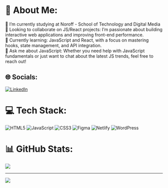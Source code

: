# 💫 About Me:
🔭 I’m currently studying at Noroff - School of Technology and Digital Media<br>👯 Looking to collaborate on JS/React projects: I’m passionate about building interactive web applications and improving front-end performance.<br>🌱 Currently learning: JavaScript and React, with a focus on mastering hooks, state management, and API integration.<br>💬 Ask me about JavaScript: Whether you need help with JavaScript fundamentals or just want to chat about the latest JS trends, feel free to reach out!<br>


## 🌐 Socials:
[![LinkedIn](https://img.shields.io/badge/LinkedIn-%230077B5.svg?logo=linkedin&logoColor=white)](https://www.linkedin.com/in/andrei-moisa-214b75279/) 

# 💻 Tech Stack:
![HTML5](https://img.shields.io/badge/html5-%23E34F26.svg?style=for-the-badge&logo=html5&logoColor=white) ![JavaScript](https://img.shields.io/badge/javascript-%23323330.svg?style=for-the-badge&logo=javascript&logoColor=%23F7DF1E) ![CSS3](https://img.shields.io/badge/css3-%231572B6.svg?style=for-the-badge&logo=css3&logoColor=white) ![Figma](https://img.shields.io/badge/figma-%23F24E1E.svg?style=for-the-badge&logo=figma&logoColor=white) ![Netlify](https://img.shields.io/badge/netlify-%23000000.svg?style=for-the-badge&logo=netlify&logoColor=#00C7B7) ![WordPress](https://img.shields.io/badge/WordPress-%23117AC9.svg?style=for-the-badge&logo=WordPress&logoColor=white)
# 📊 GitHub Stats:

![](https://github-readme-stats.vercel.app/api/top-langs/?username=AndrewMoisa&theme=gotham&hide_border=true&include_all_commits=true&count_private=false&layout=compact)<br/>

---
[![](https://visitcount.itsvg.in/api?id=AndrewMoisa&icon=0&color=0)](https://visitcount.itsvg.in)

<!-- Proudly created with GPRM ( https://gprm.itsvg.in ) -->
